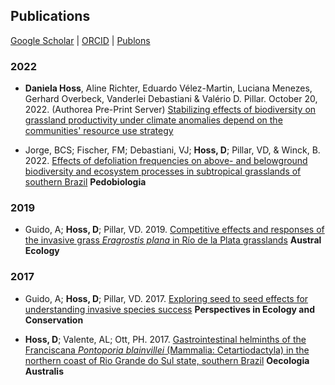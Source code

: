 ## Publications

[Google Scholar](https://scholar.google.com/xxx)  \|  [ORCID](https://orcid.org/0000-0002-6766-3904)  \|  [Publons](https://publons.com/researcher/1910318/daniela-hoss/)



### 2022

* **Daniela Hoss**, Aline Richter, Eduardo Vélez-Martin, Luciana Menezes, Gerhard Overbeck, Vanderlei Debastiani & Valério D. Pillar. October 20, 2022. (Authorea Pre-Print Server) [Stabilizing effects of biodiversity on grassland productivity under climate anomalies depend on the communities' resource use strategy](https://www.authorea.com/users/516237/articles/591260-stabilizing-effects-of-biodiversity-on-grassland-productivity-under-climate-anomalies-depend-on-the-communities-resource-use-strategy?commit=8be3266ecf809b5d011989c9a07a01d7d8a6cbae)


* Jorge, BCS; Fischer, FM; Debastiani, VJ; **Hoss, D**; Pillar, VD, & Winck, B. 2022. [Effects of defoliation frequencies on above- and belowground biodiversity and ecosystem processes in subtropical grasslands of southern Brazil](https://doi.org/10.1016/j.pedobi.2021.150786) **Pedobiologia**


### 2019

* Guido, A; **Hoss, D**; Pillar, VD. 2019. [Competitive effects and responses of the invasive grass *Eragrostis plana* in Río de la Plata grasslands](http://doi.wiley.com/10.1111/aec.12822) **Austral Ecology**


### 2017

* Guido, A; **Hoss, D**; Pillar, VD. 2017. [Exploring seed to seed effects for understanding invasive species success](http://dx.doi.org/10.1016/j.pecon.2017.07.006) **Perspectives in Ecology and Conservation**

* **Hoss, D**; Valente, AL; Ott, PH. 2017. [Gastrointestinal helminths of the Franciscana *Pontoporia blainvillei* (Mammalia: Cetartiodactyla) in the northern coast of Rio Grande do Sul state, southern Brazil](https://doi.org/10.4257/oeco.2017.2101.08) **Oecologia Australis**
